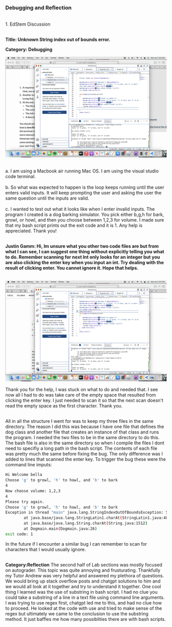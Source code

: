 ### Debugging and Reflection
<br/>
1. EdStem Discussion
<br/>
<br/>

**Title: Unknown String index out of bounds error.**
<br/>

**Category: Debugging**


![](dog.png)

<br/>
a. I am using a Macbook air running Mac OS. I am using the visual studio code terminal.
<br/>
<br/>
b. So what was expected to happen is the loop keeps running until the user enters valid inputs. It will keep prompting the user and asking the user the same question until the inputs are valid.
<br/>
<br/>
c. I wanted to test out what it looks like when I enter invalid inputs. The program I created is a dog barking simulator. You pick either b,g,h for bark, growl, or howl, and then you choose between 1,2,3 for volume. I made sure that my bash script prints out the exit code and it is 1. Any help is appreciated. Thank you!
<br/>
<br/>

**Justin Gamm: Hi, Im unsure what you other two code files are but from what I can see, I can suggest one thing without explicitly telling you what to do. Remember scanning for next Int only looks for an integer but you are also clicking the enter key when you input an int. Try dealing with the result of clicking enter. You cannot ignore it. Hope that helps.**
<br/>
<br/>

![](dogfix.png)

Thank you for the help, I was stuck on what to do and needed that. I see now all I had to do was take care of the empty space that resulted from clicking the enter key. I just needed to scan it so that the next scan doesn't read the empty space as the first character. Thank you.
<br/>
<br/>

All in all the structure I went for was to keep my three files in the same directory. The reason I did this was because I have one file that defines the dog class and another file that creates an instance of that class and runs the program. I needed the two files to be in the same directory to do this. The bash file is also in the same directory so when I compile the files I dont need to specifiy a long path in the bash script. The contents of each file was pretty much the same before fixing the bug. The only difference was I added to lines that scanned the enter key. To trigger the bug these were the command line imputs:
```bash  bash Dogsh.sh bella
Hi Welcome bella
Choose 'g' to growl, 'h' to howl, and 'b' to bark 
4
Now choose volume: 1,2,3
4
Please try again.
Choose 'g' to growl, 'h' to howl, and 'b' to bark 
Exception in thread "main" java.lang.StringIndexOutOfBoundsException: String index out of range: 0
        at java.base/java.lang.StringLatin1.charAt(StringLatin1.java:48)
        at java.base/java.lang.String.charAt(String.java:1512)
        at Dogmain.main(Dogmain.java:26)
exit code: 1
```

In the future if I encounter a similar bug I can remember to scan for characters that I would usually ignore.
<br/>
<br/>

**Category:Reflection**
The second half of Lab sections was mostly focused on autograder. This topic was quite annoying and frusturating. Thankfully my Tutor Andrew was very helpful and answered my plethora of questions. We would bring up stack overflow posts and chatgpt solutions to him and we would all look at it together and try to understand it together. One cool thing I learned was the use of substring in bash script. I had no clue you could take a substring of a line in a text file using command line arguments. I was trying to use regex first, chatgpt led me to this, and had no clue how to proceed. He looked at the code with use and tried to make sense of the regex but ultimately we came to the conclusion to use the substring method. It just baffles me how many possiblities there are with bash scripts. 

